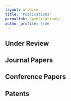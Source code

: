 ```yaml
---
layout: archive
title: "Publications"
permalink: /publications/
author_profile: true
---
```


<!-- {% if author.googlescholar %}
  You can also find my articles on <u><a href="{{author.googlescholar}}">my Google Scholar profile</a>.</u>
{% endif %} -->

<!-- You can also find my articles on <u><a href="https://scholar.google.com/citations?user=021Lx3IAAAAJ&hl=en">my Google Scholar profile</a>.</u>. -->

## Under Review

<!-- 1. **M. Yu**, Y. Jiang, C. Chen, Y. Jia, and X. Li, "Robotic In-Hand Manipulation for Large-Range and Precise Object Movement: The RGMC Champion Solution", submitted to RA-L, 2024. [[Website](https://rgmc-xl-team.github.io/ingrasp_manipulation/)] -->

## Journal Papers



## Conference Papers


## Patents


